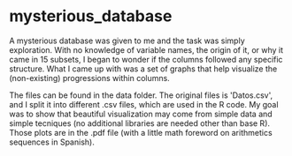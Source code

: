 # mysterious_database
A mysterious database was given to me and the task was simply exploration. With no knowledge of variable names, the origin of it, or why it came in 15 subsets, I began to wonder if the columns followed any specific structure. What I came up with was a set of graphs that help visualize the (non-existing) progressions within columns.

The files can be found in the data folder. The original files is 'Datos.csv', and I split it into different .csv files, which are used in the R code. My goal was to show that beautiful visualization may come from simple data and simple tecniques (no additional libraries are needed other than base R). Those plots are in the .pdf file (with a little math foreword on arithmetics sequences in Spanish). 
